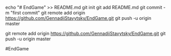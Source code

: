 echo "# EndGame" >> README.md
git init
git add README.md
git commit -m "first commit"
git remote add origin https://github.com/GennadiiStavytsky/EndGame.git
git push -u origin master

git remote add origin https://github.com/GennadiiStavytsky/EndGame.git
git push -u origin master

#EndGame
